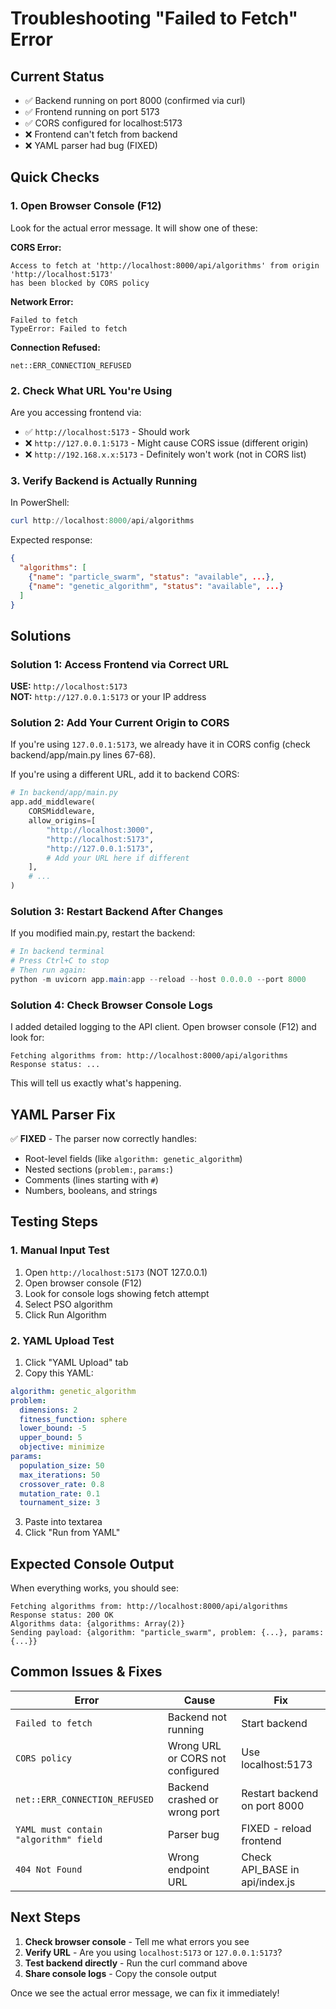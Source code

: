 # Troubleshooting "Failed to Fetch" Error

## Current Status
- ✅ Backend running on port 8000 (confirmed via curl)
- ✅ Frontend running on port 5173
- ✅ CORS configured for localhost:5173
- ❌ Frontend can't fetch from backend
- ❌ YAML parser had bug (FIXED)

## Quick Checks

### 1. Open Browser Console (F12)
Look for the actual error message. It will show one of these:

**CORS Error:**
```
Access to fetch at 'http://localhost:8000/api/algorithms' from origin 'http://localhost:5173' 
has been blocked by CORS policy
```

**Network Error:**
```
Failed to fetch
TypeError: Failed to fetch
```

**Connection Refused:**
```
net::ERR_CONNECTION_REFUSED
```

### 2. Check What URL You're Using

Are you accessing frontend via:
- ✅ `http://localhost:5173` - Should work
- ❌ `http://127.0.0.1:5173` - Might cause CORS issue (different origin)
- ❌ `http://192.168.x.x:5173` - Definitely won't work (not in CORS list)

### 3. Verify Backend is Actually Running

In PowerShell:
```powershell
curl http://localhost:8000/api/algorithms
```

Expected response:
```json
{
  "algorithms": [
    {"name": "particle_swarm", "status": "available", ...},
    {"name": "genetic_algorithm", "status": "available", ...}
  ]
}
```

## Solutions

### Solution 1: Access Frontend via Correct URL
**USE:** `http://localhost:5173`  
**NOT:** `http://127.0.0.1:5173` or your IP address

### Solution 2: Add Your Current Origin to CORS

If you're using `127.0.0.1:5173`, we already have it in CORS config (check backend/app/main.py lines 67-68).

If you're using a different URL, add it to backend CORS:

```python
# In backend/app/main.py
app.add_middleware(
    CORSMiddleware,
    allow_origins=[
        "http://localhost:3000",
        "http://localhost:5173",
        "http://127.0.0.1:5173",
        # Add your URL here if different
    ],
    # ...
)
```

### Solution 3: Restart Backend After Changes
If you modified main.py, restart the backend:
```powershell
# In backend terminal
# Press Ctrl+C to stop
# Then run again:
python -m uvicorn app.main:app --reload --host 0.0.0.0 --port 8000
```

### Solution 4: Check Browser Console Logs
I added detailed logging to the API client. Open browser console (F12) and look for:
```
Fetching algorithms from: http://localhost:8000/api/algorithms
Response status: ...
```

This will tell us exactly what's happening.

## YAML Parser Fix

✅ **FIXED** - The parser now correctly handles:
- Root-level fields (like `algorithm: genetic_algorithm`)
- Nested sections (`problem:`, `params:`)
- Comments (lines starting with `#`)
- Numbers, booleans, and strings

## Testing Steps

### 1. Manual Input Test
1. Open `http://localhost:5173` (NOT 127.0.0.1)
2. Open browser console (F12)
3. Look for console logs showing fetch attempt
4. Select PSO algorithm
5. Click Run Algorithm

### 2. YAML Upload Test
1. Click "YAML Upload" tab
2. Copy this YAML:
```yaml
algorithm: genetic_algorithm
problem:
  dimensions: 2
  fitness_function: sphere
  lower_bound: -5
  upper_bound: 5
  objective: minimize
params:
  population_size: 50
  max_iterations: 50
  crossover_rate: 0.8
  mutation_rate: 0.1
  tournament_size: 3
```
3. Paste into textarea
4. Click "Run from YAML"

## Expected Console Output

When everything works, you should see:
```
Fetching algorithms from: http://localhost:8000/api/algorithms
Response status: 200 OK
Algorithms data: {algorithms: Array(2)}
Sending payload: {algorithm: "particle_swarm", problem: {...}, params: {...}}
```

## Common Issues & Fixes

| Error | Cause | Fix |
|-------|-------|-----|
| `Failed to fetch` | Backend not running | Start backend |
| `CORS policy` | Wrong URL or CORS not configured | Use localhost:5173 |
| `net::ERR_CONNECTION_REFUSED` | Backend crashed or wrong port | Restart backend on port 8000 |
| `YAML must contain "algorithm" field` | Parser bug | FIXED - reload frontend |
| `404 Not Found` | Wrong endpoint URL | Check API_BASE in api/index.js |

## Next Steps

1. **Check browser console** - Tell me what errors you see
2. **Verify URL** - Are you using `localhost:5173` or `127.0.0.1:5173`?
3. **Test backend directly** - Run the curl command above
4. **Share console logs** - Copy the console output

Once we see the actual error message, we can fix it immediately!
